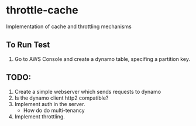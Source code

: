 # throttle-cache

Implementation of cache and throttling mechanisms

## To Run Test
1. Go to AWS Console and create a dynamo table, specifing a partition key.



## TODO:
1. Create a simple webserver which sends requests to dynamo
2. Is the dynamo client http2 compatible?
3. Implement auth in the server.
    - How do do multi-tenancy
4. Implement throttling.
